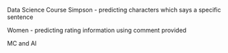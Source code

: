 Data Science Course
  Simpson - predicting characters which says a specific sentence

  Women - predicting rating information using comment provided

MC and AI

